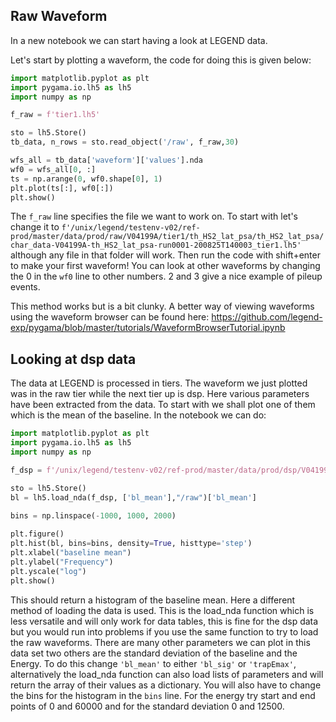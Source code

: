 ## Raw Waveform

In a new notebook we can start having a look at LEGEND data.

Let's start by plotting a waveform, the code for doing this is given below:

```py
import matplotlib.pyplot as plt
import pygama.io.lh5 as lh5
import numpy as np

f_raw = f'tier1.lh5'

sto = lh5.Store()
tb_data, n_rows = sto.read_object('/raw', f_raw,30)

wfs_all = tb_data['waveform']['values'].nda
wf0 = wfs_all[0, :]
ts = np.arange(0, wf0.shape[0], 1)
plt.plot(ts[:], wf0[:])
plt.show()
```

The `f_raw` line specifies the file we want to work on. To start with let's change it to 
`f'/unix/legend/testenv-v02/ref-prod/master/data/prod/raw/V04199A/tier1/th_HS2_lat_psa/th_HS2_lat_psa/char_data-V04199A-th_HS2_lat_psa-run0001-200825T140003_tier1.lh5' `
although any file in that folder will work.
Then run the code with shift+enter to make your first waveform! You can look at other waveforms by changing the 0 in the `wf0` line to other numbers. 2 and 3 give a nice example of pileup events.

This method works but is a bit clunky. A better way of viewing waveforms using the waveform browser can be found here: https://github.com/legend-exp/pygama/blob/master/tutorials/WaveformBrowserTutorial.ipynb

## Looking at dsp data
The data at LEGEND is processed in tiers. The waveform we just plotted was in the raw tier while the next tier up is dsp. Here various parameters have been extracted from the data. To start with we shall plot one of them which is the mean of the baseline. In the notebook we can do:

```py
import matplotlib.pyplot as plt
import pygama.io.lh5 as lh5
import numpy as np

f_dsp = f'/unix/legend/testenv-v02/ref-prod/master/data/prod/dsp/V04199A/tier1/th_HS2_lat_psa/th_HS2_lat_psa/char_data-V04199A-th_HS2_lat_psa-run0001-200825T140003_tier1.lh5'

sto = lh5.Store()
bl = lh5.load_nda(f_dsp, ['bl_mean'],"/raw")['bl_mean']

bins = np.linspace(-1000, 1000, 2000)
 
plt.figure()
plt.hist(bl, bins=bins, density=True, histtype='step')
plt.xlabel("baseline mean")
plt.ylabel("Frequency")
plt.yscale("log")
plt.show()
```
This should return a histogram of the baseline mean. 
Here a different method of loading the data is used. This is the load_nda function which is less versatile and will only work for data tables, this is fine for the dsp data but you would run into problems if you use the same function to try to load the raw waveforms.
There are many other parameters we can plot in this data set two others are the standard deviation of the baseline and the Energy. To do this change `'bl_mean'` to either `'bl_sig'` or `'trapEmax'`, alternatively the load_nda function can also load lists of parameters and will return the array of their values as a dictionary. You will also have to change the bins for the histogram in the `bins` line. For the energy try start and end points of 0 and 60000 and for the standard deviation 0 and 12500.
